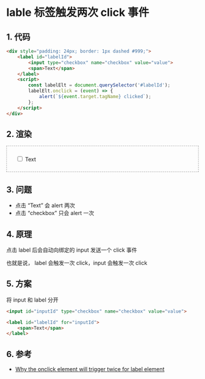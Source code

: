 # lable 标签触发两次 click 事件

## 1. 代码

```html
<div style="padding: 24px; border: 1px dashed #999;">
    <label id="labelId">
        <input type="checkbox" name="checkbox" value="value">
        <span>Text</span>
    </label>
    <script>
        const labelElt = document.querySelector('#labelId');
        labelElt.onclick = (event) => {
            alert(`${event.target.tagName} clicked`);
        };
    </script>
</div>
```

## 2. 渲染

<div style="padding: 24px; border: 1px dashed #999;">
    <label id="labelId">
        <input type="checkbox" name="checkbox" value="value">
        <span>Text</span>
    </label>
    <script>
        const labelElt = document.querySelector('#labelId');
        labelElt.onclick = (event) => {
            alert(`${event.target.tagName} clicked`);
        };
    </script>
</div>

## 3. 问题

* 点击 “Text” 会 alert 两次
* 点击 “checkbox” 只会 alert 一次

## 4. 原理

点击 label 后会自动向绑定的 input 发送一个 click 事件

也就是说， label 会触发一次 click，input 会触发一次 click 

## 5. 方案

将 input 和 label 分开

```html
<input id="inputId" type="checkbox" name="checkbox" value="value">

<label id="labelId" for="inputId">
    <span>Text</span>
</label>
```

## 6. 参考

* [Why the onclick element will trigger twice for label element](https://stackoverflow.com/questions/24501497/why-the-onclick-element-will-trigger-twice-for-label-element)